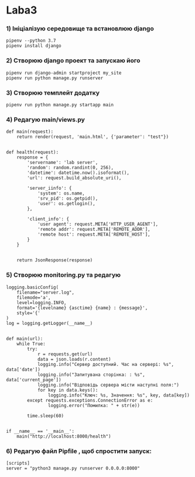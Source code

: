 # Laba3

### 1) Ініціалізую середовище та встановлюю django 
    pipenv --python 3.7
    pipenv install django
    
### 2) Створюю django проект та запускаю його
    pipenv run django-admin startproject my_site
    pipenv run python manage.py runserver
   
### 3) Створюю темплейт додатку 
    pipenv run python manage.py startapp main
    
### 4) Редагую main/views.py 

    def main(request):
        return render(request, 'main.html', {'parameter': "test"})
    
    
    def health(request):
        response = {
            'servername': 'lab server',
            'random': random.randint(0, 256),
            'datetime': datetime.now().isoformat(),
            'url': request.build_absolute_uri(),
    
            'server_iinfo': {
                'system': os.name,
                'srv_pid': os.getpid(),
                'user': os.getlogin(),
            },
    
            'client_info': {
                'user agent': request.META['HTTP_USER_AGENT'],
                'remote addr': request.META['REMOTE_ADDR'],
                'remote host': request.META['REMOTE_HOST'],
            }
        }
    
    
        return JsonResponse(response)
        
        
### 5) Створюю monitoring.py та редагую 

    logging.basicConfig(
        filename="server.log",
        filemode='a',
        level=logging.INFO,
        format='{levelname} {asctime} {name} : {message}',
        style='{'
    )
    log = logging.getLogger(__name__)
    
    
    def main(url):
        while True:
            try:
                r = requests.get(url)
                data = json.loads(r.content)
                logging.info("Сервер доступний. Час на сервері: %s", data['date'])
                logging.info("Запитувана сторінка: : %s", data['current_page'])
                logging.info("Відповідь сервера місти наступні поля:")
                for key in data.keys():
                    logging.info("Ключ: %s, Значення: %s", key, data[key])
            except requests.exceptions.ConnectionError as e:
                    logging.error("Помилка: " + str(e))
    
            time.sleep(60)
    
    
    if __name__ == '__main__':
        main("http://localhost:8000/health")

### 6) Редагую файл Pipfile , щоб спростити запуск:
    
    [scripts]
    server = "python3 manage.py runserver 0.0.0.0:8000"